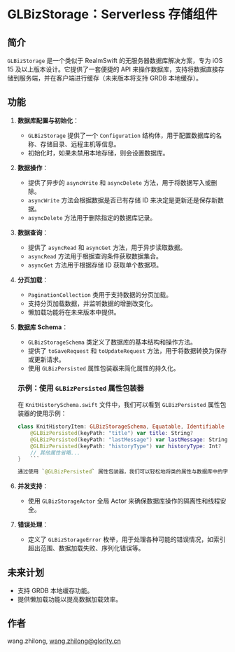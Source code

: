 # GLBizStorage：Serverless 存储组件

## 简介

`GLBizStorage` 是一个类似于 RealmSwift 的无服务器数据库解决方案，专为 iOS 15 及以上版本设计。它提供了一套便捷的 API 来操作数据库，支持将数据直接存储到服务端，并在客户端进行缓存（未来版本将支持 GRDB 本地缓存）。

## 功能

1. **数据库配置与初始化**：
   - `GLBizStorage` 提供了一个 `Configuration` 结构体，用于配置数据库的名称、存储目录、远程主机等信息。
   - 初始化时，如果未禁用本地存储，则会设置数据库。

2. **数据操作**：
   - 提供了异步的 `asyncWrite` 和 `asyncDelete` 方法，用于将数据写入或删除。
   - `asyncWrite` 方法会根据数据是否已有存储 ID 来决定是更新还是保存新数据。
   - `asyncDelete` 方法用于删除指定的数据库记录。

3. **数据查询**：
   - 提供了 `asyncRead` 和 `asyncGet` 方法，用于异步读取数据。
   - `asyncRead` 方法用于根据查询条件获取数据集合。
   - `asyncGet` 方法用于根据存储 ID 获取单个数据项。

4. **分页加载**：
   - `PaginationCollection` 类用于支持数据的分页加载。
   - 支持分页加载数据，并监听数据的增删改变化。
   - 懒加载功能将在未来版本中提供。

5. **数据库 Schema**：
   - `GLBizStorageSchema` 类定义了数据库的基本结构和操作方法。
   - 提供了 `toSaveRequest` 和 `toUpdateRequest` 方法，用于将数据转换为保存或更新请求。
   - 使用 `GLBizPersisted` 属性包装器来简化属性的持久化。

   ### 示例：使用 `GLBizPersisted` 属性包装器

   在 `KnitHistorySchema.swift` 文件中，我们可以看到 `GLBizPersisted` 属性包装器的使用示例：
   ```swift
   class KnitHistoryItem: GLBizStorageSchema, Equatable, Identifiable {
       @GLBizPersisted(keyPath: "title") var title: String?
       @GLBizPersisted(keyPath: "lastMessage") var lastMessage: String?
       @GLBizPersisted(keyPath: "historyType") var historyType: Int?
       // 其他属性省略...
   }   ```

   通过使用 `@GLBizPersisted` 属性包装器，我们可以轻松地将类的属性与数据库中的字段进行映射和持久化。

6. **并发支持**：
   - 使用 `GLBizStorageActor` 全局 Actor 来确保数据库操作的隔离性和线程安全。

7. **错误处理**：
   - 定义了 `GLBizStorageError` 枚举，用于处理各种可能的错误情况，如索引超出范围、数据加载失败、序列化错误等。

## 未来计划

- 支持 GRDB 本地缓存功能。
- 提供懒加载功能以提高数据加载效率。

## 作者

wang.zhilong, wang.zhilong@glority.cn

